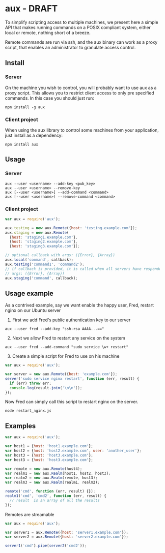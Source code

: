 # aux - DRAFT

To simplify scripting access to multiple machines, we present here a simple API
that makes running commands on a POSIX compliant system, either local or
remote, nothing short of a breeze.

Remote commands are run via ssh, and the aux binary can work as a proxy script,
that enables an administrator to granulate access control.

## Install

### Server

On the machine you wish to control, you will probably want to use aux as a
proxy script. This allows you to restrict client access to only pre specified
commands. In this case you should just run:
```
npm install -g aux
```

### Client project

When using the aux library to control some machines from your application, just
install as a dependency:
```
npm install aux
```

## Usage

### Server

```
aux --user <username> --add-key <pub_key>
aux --user <username> --remove-key
aux [--user <username>] --add-command <command>
aux [--user <username>] --remove-command <command>
```

### Client project

```javascript
var aux = require('aux');

aux.testing = new aux.Remote({host: 'testing.example.com'});
aux.staging = new aux.Remote(
  {host: 'staging1.example.com'},
  {host: 'staging2.example.com'},
  {host: 'staging3.example.com'});

// optional callback with args: ({Error}, {Array})
aux.local('command', callback); 
aux.testing('command1', 'command2');
// if callback is provided, it is called when all servers have responded, with
// args: ({Error}, {Array})
aux.staging('command', callback); 
```

## Usage example

As a contrived example, say we want enable the happy user, Fred, restart nginx
on our Ubuntu server

1. First we add Fred's public authentication key to our server
```
aux --user fred --add-key "ssh-rsa AAAA...=="
```
2. Next we allow Fred to restart any service on the system
```
aux --user fred --add-command "sudo service \w+ restart"
```
3. Create a simple script for Fred to use on his machine

```javascript
var aux = require('aux');

var server = new aux.Remote({host: 'example.com'});
server('sudo service nginx restart', function (err, result) {
  if (err) throw err;
  console.log(result.join('\n\n'));
});
```

Now Fred can simply call this script to restart nginx on the server.
```
node restart_nginx.js
```

## Examples

```javascript
var aux = require('aux');

var host1 = {host: 'host1.example.com'};
var host2 = {host: 'host2.example.com', user: 'another_user'};
var host3 = {host: 'host3.example.com'};
var host3 = {host: 'host3.example.com'};

var remote = new aux.Remote(host4);
var realm1 = new aux.Realm(host1, host2, host3);
var realm2 = new aux.Realm(remote, host3);
var realm3 = new aux.Realm(realm1, realm2);

remote('cmd', function (err, result) {});
realm1('cmd', 'cmd2', function (err, result) {
  // result  is an array of all the results
});
```

Remotes are streamable
```javascript
var aux = require('aux');

var server1 = aux.Remote({host: 'server1.example.com'});
var server2 = aux.Remote({host: 'server2.example.com'});

server1('cmd').pipe(server2('cmd2'));
```

